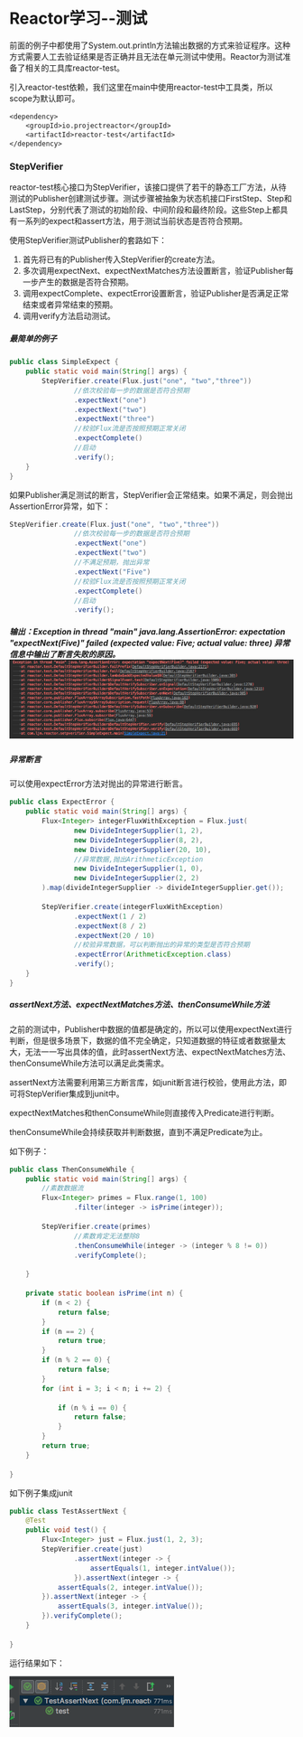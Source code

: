 # Reactor学习--测试

前面的例子中都使用了System.out.println方法输出数据的方式来验证程序。这种方式需要人工去验证结果是否正确并且无法在单元测试中使用。Reactor为测试准备了相关的工具库reactor-test。

引入reactor-test依赖，我们这里在main中使用reactor-test中工具类，所以scope为默认即可。

```
<dependency>
    <groupId>io.projectreactor</groupId>
    <artifactId>reactor-test</artifactId>
</dependency>
```

### StepVerifier

reactor-test核心接口为StepVerifier，该接口提供了若干的静态工厂方法，从待测试的Publisher创建测试步骤。测试步骤被抽象为状态机接口FirstStep、Step和LastStep，分别代表了测试的初始阶段、中间阶段和最终阶段。这些Step上都具有一系列的expect和assert方法，用于测试当前状态是否符合预期。

使用StepVerifier测试Publisher的套路如下：

1. 首先将已有的Publisher传入StepVerifier的create方法。
2. 多次调用expectNext、expectNextMatches方法设置断言，验证Publisher每一步产生的数据是否符合预期。
3. 调用expectComplete、expectError设置断言，验证Publisher是否满足正常结束或者异常结束的预期。
4. 调用verify方法启动测试。

##### 最简单的例子

```java
public class SimpleExpect {
    public static void main(String[] args) {
        StepVerifier.create(Flux.just("one", "two","three"))
                //依次校验每一步的数据是否符合预期
                .expectNext("one")
                .expectNext("two")
                .expectNext("three")
                //校验Flux流是否按照预期正常关闭
                .expectComplete()
                //启动
                .verify();
    }
}
```

如果Publisher满足测试的断言，StepVerifier会正常结束。如果不满足，则会抛出AssertionError异常，如下：

```java
StepVerifier.create(Flux.just("one", "two","three"))
                //依次校验每一步的数据是否符合预期
                .expectNext("one")
                .expectNext("two")
                //不满足预期，抛出异常
                .expectNext("Five")
                //校验Flux流是否按照预期正常关闭
                .expectComplete()
                //启动
                .verify();
```

##### 输出：Exception in thread "main" java.lang.AssertionError: expectation "expectNext\(Five\)" failed \(expected value: Five; actual value: three\) 异常信息中输出了断言失败的原因。![](/assets/AssertionError.png)

##### 异常断言

可以使用expectError方法对抛出的异常进行断言。

```java
public class ExpectError {
    public static void main(String[] args) {
        Flux<Integer> integerFluxWithException = Flux.just(
                new DivideIntegerSupplier(1, 2),
                new DivideIntegerSupplier(8, 2),
                new DivideIntegerSupplier(20, 10),
                //异常数据,抛出ArithmeticException
                new DivideIntegerSupplier(1, 0),
                new DivideIntegerSupplier(2, 2)
        ).map(divideIntegerSupplier -> divideIntegerSupplier.get());

        StepVerifier.create(integerFluxWithException)
                .expectNext(1 / 2)
                .expectNext(8 / 2)
                .expectNext(20 / 10)
                //校验异常数据，可以判断抛出的异常的类型是否符合预期
                .expectError(ArithmeticException.class)
                .verify();
    }
}
```

##### assertNext方法、expectNextMatches方法、thenConsumeWhile方法

之前的测试中，Publisher中数据的值都是确定的，所以可以使用expectNext进行判断，但是很多场景下，数据的值不完全确定，只知道数据的特征或者数据量太大，无法一一写出具体的值，此时assertNext方法、expectNextMatches方法、thenConsumeWhile方法可以满足此类需求。

assertNext方法需要利用第三方断言库，如junit断言进行校验，使用此方法，即可将StepVerifier集成到junit中。

expectNextMatches和thenConsumeWhile则直接传入Predicate进行判断。

thenConsumeWhile会持续获取并判断数据，直到不满足Predicate为止。

如下例子：

```java
public class ThenConsumeWhile {
    public static void main(String[] args) {
        //素数数据流
        Flux<Integer> primes = Flux.range(1, 100)
                .filter(integer -> isPrime(integer));

        StepVerifier.create(primes)
                //素数肯定无法整除8
                .thenConsumeWhile(integer -> (integer % 8 != 0))
                .verifyComplete();

    }

    private static boolean isPrime(int n) {
        if (n < 2) {
            return false;
        }
        if (n == 2) {
            return true;
        }
        if (n % 2 == 0) {
            return false;
        }
        for (int i = 3; i < n; i += 2) {

            if (n % i == 0) {
                return false;
            }
        }
        return true;
    }

}
```

如下例子集成junit

```java
public class TestAssertNext {
    @Test
    public void test() {
        Flux<Integer> just = Flux.just(1, 2, 3);
        StepVerifier.create(just)
                .assertNext(integer -> {
                    assertEquals(1, integer.intValue());
                }).assertNext(integer -> {
            assertEquals(2, integer.intValue());
        }).assertNext(integer -> {
            assertEquals(3, integer.intValue());
        }).verifyComplete();
    }
    
}
```

运行结果如下：

![](/assets/assetNext.png)

